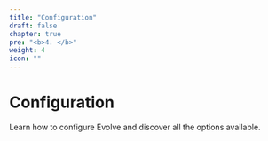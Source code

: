 ```yaml
---
title: "Configuration"
draft: false
chapter: true
pre: "<b>4. </b>"
weight: 4
icon: ""
---
```



# Configuration

Learn how to configure Evolve and discover all the options available.